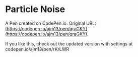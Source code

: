 # Particle Noise

A Pen created on CodePen.io. Original URL: [https://codepen.io/ajm13/pen/qraGKY](https://codepen.io/ajm13/pen/qraGKY).

If you like this, check out the updated version with settings at codepen.io/ajm13/pen/rKrLWR